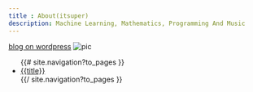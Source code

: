 ```yaml
---
title : About(itsuper)
description: Machine Learning, Mathematics, Programming And Music
---
```


[blog on wordpress](http://itsuper7.wordpress.com)
![pic][fig_id]
<ul>
  {{# site.navigation?to_pages }}
    <li><a href="{{url}}">{{title}}</a></li>
  {{/ site.navigation?to_pages }}
</ul>


[fig_id]: {{urls.media}}/pal.gif




